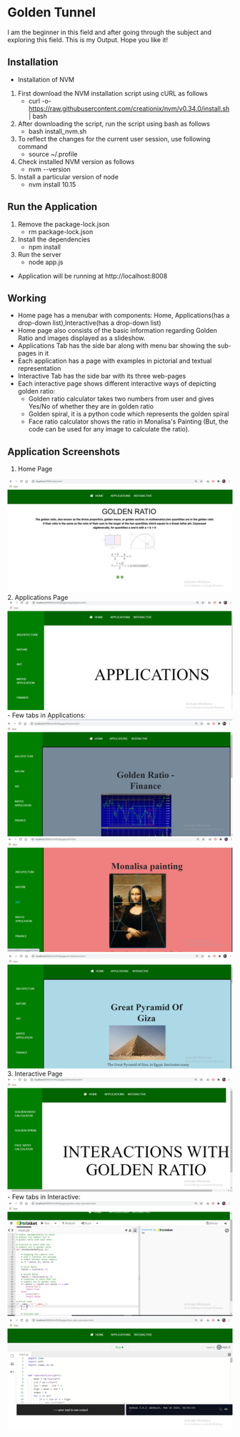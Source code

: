 # Golden Tunnel
 I am the beginner in this field and after going through the subject and exploring this field. This is my Output. Hope you like it! 
## Installation
- Installation of NVM
1. First download the NVM installation script using cURL as follows
   - curl -o- https://raw.githubusercontent.com/creationix/nvm/v0.34.0/install.sh | bash
2. After downloading the script, run the script using bash as follows
   - bash install_nvm.sh
3. To reflect the changes for the current user session, use following command
    - source ~/.profile
4. Check installed NVM version as follows
   -  nvm --version
5. Install a particular version of node
    - nvm install 10.15

## Run the Application
1. Remove the package-lock.json
    -  rm package-lock.json
2. Install the dependencies
     - npm install
3. Run the server
    - node app.js 
- Application will be running at http://localhost:8008

## Working
- Home page has a menubar with components: Home, Applications(has a drop-down list),Interactive(has a drop-down list)
- Home page also consists of the basic information regarding Golden Ratio and images displayed as a slideshow.
- Applications Tab has the side bar along with menu bar showing the sub-pages in it
- Each application has a page with examples in pictorial and textual representation
- Interactive Tab has the side bar with its three web-pages
- Each interactive page shows different interactive ways of depicting golden ratio:
    - Golden ratio calculator takes two numbers from user and gives Yes/No of whether they are in golden ratio
    - Golden spiral, it is a python code which represents the golden spiral
    - Face ratio calculator shows the ratio in Monalisa's Painting (But, the code can be used for any image to calculate the ratio).

## Application Screenshots
1. Home Page
 <img src="./img/Home.jpeg">
2. Applications Page 
 <img src="./img/Applications.jpeg">
    - Few tabs in Applications: 
    <img src="./img/A1.jpeg">
    <img src="./img/A2.jpeg">
    <img src="./img/A3.jpeg">
3. Interactive Page
    <img src="./img/Interactive.jpeg">
        - Few tabs in Interactive:
        <img src="./img/I1.jpeg">
        <img src="./img/I2.jpeg">
